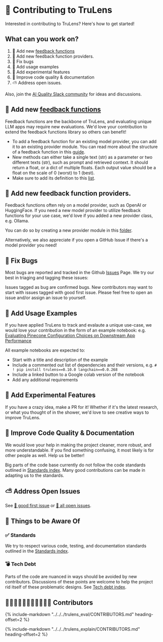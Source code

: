 # 🤝 Contributing to TruLens

Interested in contributing to TruLens? Here's how to get started!

## What can you work on?

1. 💪 Add new [feedback
   functions](https://www.trulens.org/trulens_eval/api/providers)
2. 🤝 Add new feedback function providers.
3. 🐛 Fix bugs
4. 🎉 Add usage examples
5. 🧪 Add experimental features
6. 📄 Improve code quality & documentation
7. ⛅ Address open issues.

Also, join the [AI Quality Slack
community](https://communityinviter.com/apps/aiqualityforum/josh) for ideas and
discussions.

## 💪 Add new [feedback functions](https://www.trulens.org/trulens_eval/api/providers)

Feedback functions are the backbone of TruLens, and evaluating unique LLM apps
may require new evaluations. We'd love your contribution to extend the feedback
functions library so others can benefit!

- To add a feedback function for an existing model provider, you can add it to
  an existing provider module. You can read more about the structure of a
  feedback function in this
  [guide](https://www.trulens.org/trulens_eval/custom_feedback_functions/).
- New methods can either take a single text (str) as a parameter or two
  different texts (str), such as prompt and retrieved context. It should return
  a float, or a dict of multiple floats. Each output value should be a float on
  the scale of 0 (worst) to 1 (best).
- Make sure to add its definition to this
  [list](https://github.com/truera/trulens/blob/main/docs/trulens_eval/api/providers.md).

## 🤝 Add new feedback function providers.

Feedback functions often rely on a model provider, such as OpenAI or
HuggingFace. If you need a new model provider to utilize feedback functions for
your use case, we'd love if you added a new provider class, e.g. Ollama.

You can do so by creating a new provider module in this
[folder](https://github.com/truera/trulens/blob/main/trulens_eval/trulens_eval/feedback/provider/).

Alternatively, we also appreciate if you open a GitHub Issue if there's a model
provider you need!

## 🐛 Fix Bugs

Most bugs are reported and tracked in the Github [Issues](https://github.com/truera/trulens/issues) Page. We try our best in
triaging and tagging these issues:

Issues tagged as bug are confirmed bugs. New contributors may want to start with
issues tagged with good first issue. Please feel free to open an issue and/or
assign an issue to yourself.

## 🎉 Add Usage Examples

If you have applied TruLens to track and evalaute a unique use-case, we would
love your contribution in the form of an example notebook: e.g. [Evaluating
Pinecone Configuration Choices on Downstream App
Performance](https://colab.research.google.com/github/truera/trulens/blob/main/trulens_eval/examples/expositional/vector-dbs/pinecone/pinecone_evals_build_better_rags.ipynb)

All example notebooks are expected to:

- Start with a title and description of the example
- Include a commented out list of dependencies and their versions, e.g. `# ! pip
  install trulens==0.10.0 langchain==0.0.268`
- Include a linked button to a Google colab version of the notebook
- Add any additional requirements

## 🧪 Add Experimental Features

If you have a crazy idea, make a PR for it! Whether if it's the latest research,
or what you thought of in the shower, we'd love to see creative ways to improve
TruLens.

## 📄 Improve Code Quality & Documentation

We would love your help in making the project cleaner, more robust, and more
understandable. If you find something confusing, it most likely is for other
people as well. Help us be better!

Big parts of the code base currently do not follow the code standards outlined
in [Standards index](standards.md). Many good contributions can be made in adapting
us to the standards.

## ⛅ Address Open Issues

See [🍼 good first
issue](https://github.com/truera/trulens/issues?q=is%3Aissue+is%3Aopen+label%3A%22good+first+issue%22)
or [🧙 all open issues](https://github.com/truera/trulens/issues).

## 👀 Things to be Aware Of

### ✅ Standards

We try to respect various code, testing, and documentation
standards outlined in the [Standards index](standards.md).

### 💣 Tech Debt

Parts of the code are nuanced in ways should be avoided by new contributors.
Discussions of these points are welcome to help the project rid itself of these
problematic designs. See [Tech debt index](techdebt.md).

## 👋👋🏻👋🏼👋🏽👋🏾👋🏿 Contributors

{%
   include-markdown "../../../trulens_eval/CONTRIBUTORS.md"
   heading-offset=2
%}


{%
   include-markdown "../../../trulens_explain/CONTRIBUTORS.md"
   heading-offset=2
%}
